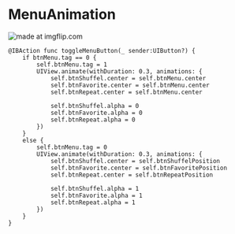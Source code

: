 # MenuAnimation

<img src="https://github.com/iCoder86/MenuAnimation/blob/master/Animation/Animation/MenuAnimation.gif" title="made at imgflip.com"/>

    @IBAction func toggleMenuButton(_ sender:UIButton?) {
        if btnMenu.tag == 0 {
            self.btnMenu.tag = 1
            UIView.animate(withDuration: 0.3, animations: {
                self.btnShuffel.center = self.btnMenu.center
                self.btnFavorite.center = self.btnMenu.center
                self.btnRepeat.center = self.btnMenu.center
                
                self.btnShuffel.alpha = 0
                self.btnFavorite.alpha = 0
                self.btnRepeat.alpha = 0
            })
        }
        else {
            self.btnMenu.tag = 0
            UIView.animate(withDuration: 0.3, animations: {
                self.btnShuffel.center = self.btnShuffelPosition
                self.btnFavorite.center = self.btnFavoritePosition
                self.btnRepeat.center = self.btnRepeatPosition
                
                self.btnShuffel.alpha = 1
                self.btnFavorite.alpha = 1
                self.btnRepeat.alpha = 1
            })
        }
    }
